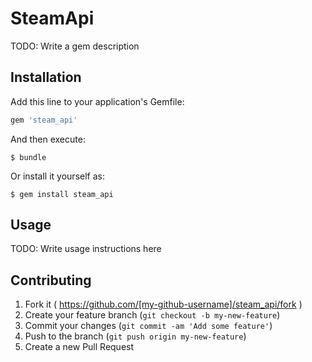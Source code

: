 # SteamApi

TODO: Write a gem description

## Installation

Add this line to your application's Gemfile:

```ruby
gem 'steam_api'
```

And then execute:

    $ bundle

Or install it yourself as:

    $ gem install steam_api

## Usage

TODO: Write usage instructions here

## Contributing

1. Fork it ( https://github.com/[my-github-username]/steam_api/fork )
2. Create your feature branch (`git checkout -b my-new-feature`)
3. Commit your changes (`git commit -am 'Add some feature'`)
4. Push to the branch (`git push origin my-new-feature`)
5. Create a new Pull Request
